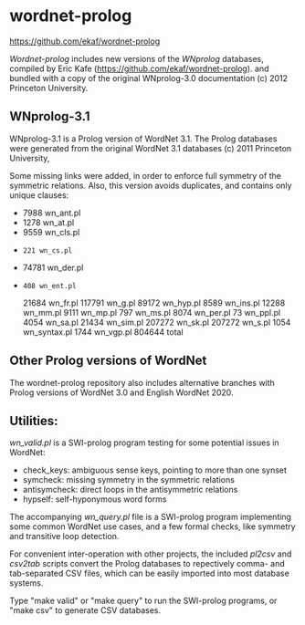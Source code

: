 # wordnet-prolog

https://github.com/ekaf/wordnet-prolog

*Wordnet-prolog* includes new versions of the _WNprolog_ databases,
compiled by Eric Kafe (https://github.com/ekaf/wordnet-prolog).
and bundled with a copy of the original WNprolog-3.0 documentation
(c) 2012 Princeton University.

## WNprolog-3.1

WNprolog-3.1 is a Prolog version of WordNet 3.1.
The Prolog databases were generated from the original
WordNet 3.1 databases (c) 2011 Princeton University,

Some missing links were added, in order to enforce full
symmetry of the symmetric relations. Also, this version
avoids duplicates, and contains only unique clauses:

-    7988 wn_ant.pl
-    1278 wn_at.pl
-    9559 wn_cls.pl
-     221 wn_cs.pl
-   74781 wn_der.pl
-     408 wn_ent.pl
   21684 wn_fr.pl
  117791 wn_g.pl
   89172 wn_hyp.pl
    8589 wn_ins.pl
   12288 wn_mm.pl
    9111 wn_mp.pl
     797 wn_ms.pl
    8074 wn_per.pl
      73 wn_ppl.pl
    4054 wn_sa.pl
   21434 wn_sim.pl
  207272 wn_sk.pl
  207272 wn_s.pl
    1054 wn_syntax.pl
    1744 wn_vgp.pl
  804644 total

## Other Prolog versions of WordNet

The wordnet-prolog repository also includes alternative branches
with Prolog versions of WordNet 3.0 and English WordNet 2020.

## Utilities:

_wn_valid.pl_ is a SWI-prolog program testing for some potential issues in WordNet:

- check_keys: ambiguous sense keys, pointing to more than one synset
- symcheck: missing symmetry in the symmetric relations
- antisymcheck: direct loops in the antisymmetric relations
- hypself: self-hyponymous word forms

The accompanying _wn_query.pl_ file is a SWI-prolog program
implementing some common WordNet use cases, and a few formal checks,
like symmetry and transitive loop detection.

For convenient inter-operation with other projects, the included  _pl2csv_ and _csv2tab_ scripts
convert the Prolog databases to repectively comma- and tab-separated CSV files, 
which can be easily imported into most database systems.

Type "make valid" or "make query" to run the SWI-prolog programs,
or "make csv" to generate CSV databases.
